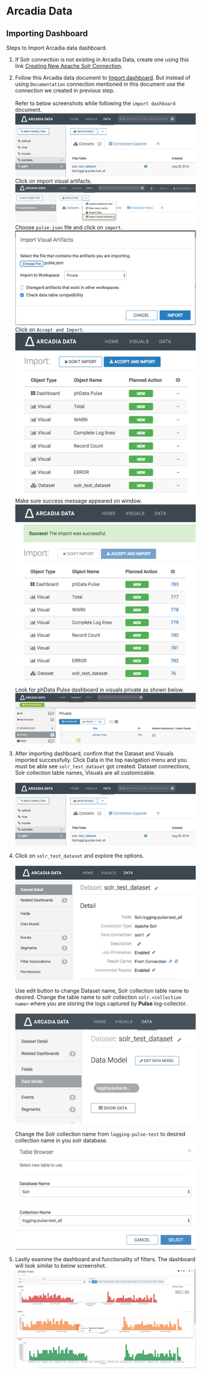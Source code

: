# Arcadia Data

## Importing Dashboard
Steps to Import Arcadia data dashboard.


1. If Solr connection is not existing in Arcadia Data, create one using this link [Creating New Apache Solr Connection](http://documentation.arcadiadata.com/4.3.0.0/#pages/topics/conn-solr.html).
2. Follow this Arcadia data document to [Import dashboard](http://documentation.arcadiadata.com/4.3.0.0/#pages/topics/import-dash.html). But instead of using `Documentation` connection mentioned in this document use the connection we created in previous step.\
\
Refer to below screenshots while following the `import dashboard` document.\
![import visual artifact](images/import-visual-artifact.png)
\
Click on import visual artifacts.
\
![import visual artifact](images/import-vis-artifacts.png)
\
Choose `pulse.json` file and click on `import`.
\
![choose pulse](images/choose-pulse.png)
\
Click on `Accept and Import`.
\
![accept and import](images/accept-import.png)
\
Make sure success message appeared on window.
\
![import-success](images/import-success.png)
\
Look for phData Pulse dashboard in visuals private as shown below.
\
![image](images/check-import-success.png)

3. After importing dashboard, confirm that the Dataset and Visuals imported successfully. Click Data in the top navigation menu and you must be able see `solr_test_dataset` got created. Dataset connections, Solr collection table names, Visuals are all customizable.\
\
![dataset check](images/import-visual-artifact.png)
4. Click on `solr_test_dataset` and explore the options.\
\
![explore dataset](images/explore-dataset.png)\
\
Use edit button to change Dataset name, Solr collection table name to desired. Change the table name to solr collection `solr.<collection name>` where you are storing the logs captured by **Pulse** log-collector.\
\
![data model](images/data_model.png)\
\
Change the Solr collection name from `logging-pulse-test` to desired collection name in you solr database.
\
![table browser](images/table_browser.png)
5. Lastly examine the dashboard and functionality of filters. The dashboard will look similar to below screenshot.
\
![visual examine](images/examine-visuals.png)